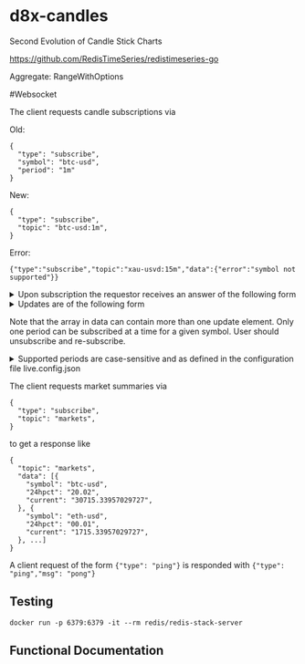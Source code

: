 # d8x-candles
Second Evolution of Candle Stick Charts


https://github.com/RedisTimeSeries/redistimeseries-go

Aggregate:
RangeWithOptions

#Websocket

The client requests candle subscriptions via

Old:
```
{
  "type": "subscribe",
  "symbol": "btc-usd",
  "period": "1m"
}

```
New:
```
{
  "type": "subscribe",
  "topic": "btc-usd:1m",
}

```
Error:
```
{"type":"subscribe","topic":"xau-usvd:15m","data":{"error":"symbol not supported"}}
```
<details>
<summary>
Upon subscription the requestor receives an answer of the following form
</summary>


```
{
  "type": "subscribe",
  "msg": "btc-usdc:1m",
  "data": [{
    "start": 1678504920000,
    "time": "2023-03-11T03:22:00.000Z",
    "open": "20715.33957029727",
    "high": "20776.068733204742",
    "low": "20697.95967292916",
    "close": "20702.879084764278"
  }, {
    "start": 1678504980000,
    "time": "2023-03-11T03:23:00.000Z",
    "open": "20750.093849386834",
    "high": "20847.92663877994",
    "low": "20745.3458343564",
    "close": "20749.941669417913"
  }, ...]
}
```
</details>

<details>
<summary>
Updates are of the following form
</summary>
old:

```
{
  "type": "update",
  "topic": "btc-usdc:1m",
  "data": [{
    "start": 1678591260000,
    "time": "2023-03-12T03:21:00.000Z",
    "open": 20730.828392716117,
    "high": 20730.828392716117,
    "low": 20696.203770402524,
    "close": 20723.290900287615
  }]
}
```
new:
```
{
  "type": "update",
  "topic": "btc-usdc:1m",
  "data": [{
    "start": 1678591260000,
    "time": "2023-03-12T03:21:00.000Z",
    "open": 20730.828392716117,
    "high": 20730.828392716117,
    "low": 20696.203770402524,
    "close": 20723.290900287615
  }]
}
```
</details>


Note that the array in data can contain more than one update element.
Only one period can be subscribed at a time for a given symbol. User should unsubscribe and re-subscribe. 

<details>
<summary>
Supported periods are case-sensitive and as defined in the configuration file live.config.json
</summary>

```
{ "period": "1m", "timeMs": 60000 },
{ "period": "5m", "timeMs": 350000 },
{ "period": "15m", "timeMs": 900000 },
{ "period": "1h", "timeMs": 3600000 },
{ "period": "1d", "timeMs": 86400000 }
```
</details>

The client requests market summaries via
```
{
  "type": "subscribe",
  "topic": "markets",
}
```

to get a response like
```
{
  "topic": "markets",
  "data": [{
    "symbol": "btc-usd",
    "24hpct": "20.02",
    "current": "30715.33957029727",
  }, {
    "symbol": "eth-usd",
    "24hpct": "00.01",
    "current": "1715.33957029727",
  }, ...]
}
```
A client request of the form `{"type": "ping"}` is responded with 
`{"type": "ping","msg": "pong"}`

## Testing 

```
docker run -p 6379:6379 -it --rm redis/redis-stack-server
```
## Functional Documentation
